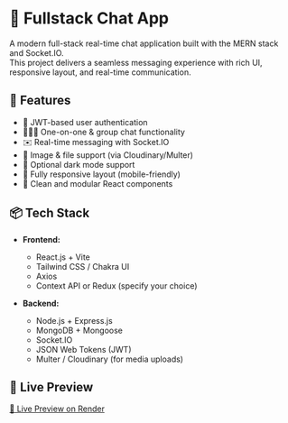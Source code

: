 # 💬 Fullstack Chat App

A modern full-stack real-time chat application built with the MERN stack and Socket.IO.  
This project delivers a seamless messaging experience with rich UI, responsive layout, and real-time communication.

## 🚀 Features

- 🔐 JWT-based user authentication
- 🧑‍🤝‍🧑 One-on-one & group chat functionality
- ✉️ Real-time messaging with Socket.IO
- 📁 Image & file support (via Cloudinary/Multer)
- 🌙 Optional dark mode support
- 📱 Fully responsive layout (mobile-friendly)
- 🧼 Clean and modular React components

## 📦 Tech Stack

- **Frontend:**
  - React.js + Vite
  - Tailwind CSS / Chakra UI
  - Axios
  - Context API or Redux (specify your choice)

- **Backend:**
  - Node.js + Express.js
  - MongoDB + Mongoose
  - Socket.IO
  - JSON Web Tokens (JWT)
  - Multer / Cloudinary (for media uploads)

## 📸 Live Preview

[🚀 Live Preview on Render](https://fullstack-chat-app-4-wx0j.onrender.com)
